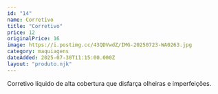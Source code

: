 ```yaml
---
id: "14"
name: Corretivo
title: "Corretivo"
price: 12
originalPrice: 16
image: https://i.postimg.cc/43QDVwdZ/IMG-20250723-WA0263.jpg
category: maquiagens
dateAdded: 2025-07-30T11:15:00.000Z
layout: "produto.njk"
---
```


Corretivo líquido de alta cobertura que disfarça olheiras e imperfeições.